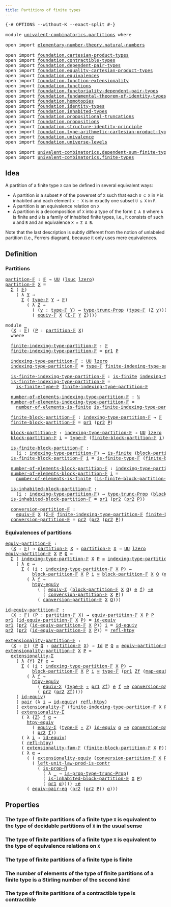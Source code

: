 ```yaml
---
title: Partitions of finite types
---
```


<pre class="Agda"><a id="52" class="Symbol">{-#</a> <a id="56" class="Keyword">OPTIONS</a> <a id="64" class="Pragma">--without-K</a> <a id="76" class="Pragma">--exact-split</a> <a id="90" class="Symbol">#-}</a>

<a id="95" class="Keyword">module</a> <a id="102" href="univalent-combinatorics.partitions.html" class="Module">univalent-combinatorics.partitions</a> <a id="137" class="Keyword">where</a>

<a id="144" class="Keyword">open</a> <a id="149" class="Keyword">import</a> <a id="156" href="elementary-number-theory.natural-numbers.html" class="Module">elementary-number-theory.natural-numbers</a>

<a id="198" class="Keyword">open</a> <a id="203" class="Keyword">import</a> <a id="210" href="foundation.cartesian-product-types.html" class="Module">foundation.cartesian-product-types</a>
<a id="245" class="Keyword">open</a> <a id="250" class="Keyword">import</a> <a id="257" href="foundation.contractible-types.html" class="Module">foundation.contractible-types</a>
<a id="287" class="Keyword">open</a> <a id="292" class="Keyword">import</a> <a id="299" href="foundation.dependent-pair-types.html" class="Module">foundation.dependent-pair-types</a>
<a id="331" class="Keyword">open</a> <a id="336" class="Keyword">import</a> <a id="343" href="foundation.equality-cartesian-product-types.html" class="Module">foundation.equality-cartesian-product-types</a>
<a id="387" class="Keyword">open</a> <a id="392" class="Keyword">import</a> <a id="399" href="foundation.equivalences.html" class="Module">foundation.equivalences</a>
<a id="423" class="Keyword">open</a> <a id="428" class="Keyword">import</a> <a id="435" href="foundation.function-extensionality.html" class="Module">foundation.function-extensionality</a>
<a id="470" class="Keyword">open</a> <a id="475" class="Keyword">import</a> <a id="482" href="foundation.functions.html" class="Module">foundation.functions</a>
<a id="503" class="Keyword">open</a> <a id="508" class="Keyword">import</a> <a id="515" href="foundation.functoriality-dependent-pair-types.html" class="Module">foundation.functoriality-dependent-pair-types</a>
<a id="561" class="Keyword">open</a> <a id="566" class="Keyword">import</a> <a id="573" href="foundation.fundamental-theorem-of-identity-types.html" class="Module">foundation.fundamental-theorem-of-identity-types</a>
<a id="622" class="Keyword">open</a> <a id="627" class="Keyword">import</a> <a id="634" href="foundation.homotopies.html" class="Module">foundation.homotopies</a>
<a id="656" class="Keyword">open</a> <a id="661" class="Keyword">import</a> <a id="668" href="foundation.identity-types.html" class="Module">foundation.identity-types</a>
<a id="694" class="Keyword">open</a> <a id="699" class="Keyword">import</a> <a id="706" href="foundation.inhabited-types.html" class="Module">foundation.inhabited-types</a>
<a id="733" class="Keyword">open</a> <a id="738" class="Keyword">import</a> <a id="745" href="foundation.propositional-truncations.html" class="Module">foundation.propositional-truncations</a>
<a id="782" class="Keyword">open</a> <a id="787" class="Keyword">import</a> <a id="794" href="foundation.propositions.html" class="Module">foundation.propositions</a>
<a id="818" class="Keyword">open</a> <a id="823" class="Keyword">import</a> <a id="830" href="foundation.structure-identity-principle.html" class="Module">foundation.structure-identity-principle</a>
<a id="870" class="Keyword">open</a> <a id="875" class="Keyword">import</a> <a id="882" href="foundation.type-arithmetic-cartesian-product-types.html" class="Module">foundation.type-arithmetic-cartesian-product-types</a>
<a id="933" class="Keyword">open</a> <a id="938" class="Keyword">import</a> <a id="945" href="foundation.univalence.html" class="Module">foundation.univalence</a>
<a id="967" class="Keyword">open</a> <a id="972" class="Keyword">import</a> <a id="979" href="foundation.universe-levels.html" class="Module">foundation.universe-levels</a>

<a id="1007" class="Keyword">open</a> <a id="1012" class="Keyword">import</a> <a id="1019" href="univalent-combinatorics.dependent-sum-finite-types.html" class="Module">univalent-combinatorics.dependent-sum-finite-types</a>
<a id="1070" class="Keyword">open</a> <a id="1075" class="Keyword">import</a> <a id="1082" href="univalent-combinatorics.finite-types.html" class="Module">univalent-combinatorics.finite-types</a>
</pre>
## Idea

A partition of a finite type `X` can be defined in several equivalent ways:

- A partition is a subset `P` of the powerset of `X` such that each `U ⊆ X` in `P` is inhabited and each element `x : X` is in exactly one subset `U ⊆ X` in `P`.
- A partition is an equivalence relation on `X`
- A partition is a decomposition of `X` into a type of the form `Σ A B` where `A` is finite and `B` is a family of inhabited finite types, i.e., it consists of such `A` and `B` and an equivalence `X ≃ Σ A B`.

Note that the last description is subtly different from the notion of unlabeled partition (i.e., Ferrers diagram), because it only uses mere equivalences.

## Definition

### Partitions

<pre class="Agda"><a id="partition-𝔽"></a><a id="1825" href="univalent-combinatorics.partitions.html#1825" class="Function">partition-𝔽</a> <a id="1837" class="Symbol">:</a> <a id="1839" href="univalent-combinatorics.finite-types.html#4639" class="Function">𝔽</a> <a id="1841" class="Symbol">→</a> <a id="1843" href="foundation-core.universe-levels.html#222" class="Primitive">UU</a> <a id="1846" class="Symbol">(</a><a id="1847" href="Agda.Primitive.html#780" class="Primitive">lsuc</a> <a id="1852" href="Agda.Primitive.html#764" class="Primitive">lzero</a><a id="1857" class="Symbol">)</a>
<a id="1859" href="univalent-combinatorics.partitions.html#1825" class="Function">partition-𝔽</a> <a id="1871" href="univalent-combinatorics.partitions.html#1871" class="Bound">X</a> <a id="1873" class="Symbol">=</a>
  <a id="1877" href="foundation-core.dependent-pair-types.html#502" class="Record">Σ</a> <a id="1879" class="Symbol">(</a> <a id="1881" href="univalent-combinatorics.finite-types.html#4639" class="Function">𝔽</a><a id="1882" class="Symbol">)</a>
    <a id="1888" class="Symbol">(</a> <a id="1890" class="Symbol">λ</a> <a id="1892" href="univalent-combinatorics.partitions.html#1892" class="Bound">Y</a> <a id="1894" class="Symbol">→</a>
      <a id="1902" href="foundation-core.dependent-pair-types.html#502" class="Record">Σ</a> <a id="1904" class="Symbol">(</a> <a id="1906" href="univalent-combinatorics.finite-types.html#4687" class="Function">type-𝔽</a> <a id="1913" href="univalent-combinatorics.partitions.html#1892" class="Bound">Y</a> <a id="1915" class="Symbol">→</a> <a id="1917" href="univalent-combinatorics.finite-types.html#4639" class="Function">𝔽</a><a id="1918" class="Symbol">)</a>
        <a id="1928" class="Symbol">(</a> <a id="1930" class="Symbol">λ</a> <a id="1932" href="univalent-combinatorics.partitions.html#1932" class="Bound">Z</a> <a id="1934" class="Symbol">→</a>
          <a id="1946" class="Symbol">(</a> <a id="1948" class="Symbol">(</a><a id="1949" href="univalent-combinatorics.partitions.html#1949" class="Bound">y</a> <a id="1951" class="Symbol">:</a> <a id="1953" href="univalent-combinatorics.finite-types.html#4687" class="Function">type-𝔽</a> <a id="1960" href="univalent-combinatorics.partitions.html#1892" class="Bound">Y</a><a id="1961" class="Symbol">)</a> <a id="1963" class="Symbol">→</a> <a id="1965" href="foundation.propositional-truncations.html#2012" class="Function">type-trunc-Prop</a> <a id="1981" class="Symbol">(</a><a id="1982" href="univalent-combinatorics.finite-types.html#4687" class="Function">type-𝔽</a> <a id="1989" class="Symbol">(</a><a id="1990" href="univalent-combinatorics.partitions.html#1932" class="Bound">Z</a> <a id="1992" href="univalent-combinatorics.partitions.html#1949" class="Bound">y</a><a id="1993" class="Symbol">)))</a> <a id="1997" href="foundation-core.cartesian-product-types.html#577" class="Function Operator">×</a>
          <a id="2009" class="Symbol">(</a> <a id="2011" href="univalent-combinatorics.finite-types.html#18789" class="Function">equiv-𝔽</a> <a id="2019" href="univalent-combinatorics.partitions.html#1871" class="Bound">X</a> <a id="2021" class="Symbol">(</a><a id="2022" href="univalent-combinatorics.dependent-sum-finite-types.html#2962" class="Function">Σ-𝔽</a> <a id="2026" href="univalent-combinatorics.partitions.html#1892" class="Bound">Y</a> <a id="2028" href="univalent-combinatorics.partitions.html#1932" class="Bound">Z</a><a id="2029" class="Symbol">))))</a>

<a id="2035" class="Keyword">module</a> <a id="2042" href="univalent-combinatorics.partitions.html#2042" class="Module">_</a>
  <a id="2046" class="Symbol">(</a><a id="2047" href="univalent-combinatorics.partitions.html#2047" class="Bound">X</a> <a id="2049" class="Symbol">:</a> <a id="2051" href="univalent-combinatorics.finite-types.html#4639" class="Function">𝔽</a><a id="2052" class="Symbol">)</a> <a id="2054" class="Symbol">(</a><a id="2055" href="univalent-combinatorics.partitions.html#2055" class="Bound">P</a> <a id="2057" class="Symbol">:</a> <a id="2059" href="univalent-combinatorics.partitions.html#1825" class="Function">partition-𝔽</a> <a id="2071" href="univalent-combinatorics.partitions.html#2047" class="Bound">X</a><a id="2072" class="Symbol">)</a>
  <a id="2076" class="Keyword">where</a>

  <a id="2085" href="univalent-combinatorics.partitions.html#2085" class="Function">finite-indexing-type-partition-𝔽</a> <a id="2118" class="Symbol">:</a> <a id="2120" href="univalent-combinatorics.finite-types.html#4639" class="Function">𝔽</a>
  <a id="2124" href="univalent-combinatorics.partitions.html#2085" class="Function">finite-indexing-type-partition-𝔽</a> <a id="2157" class="Symbol">=</a> <a id="2159" href="foundation-core.dependent-pair-types.html#592" class="Field">pr1</a> <a id="2163" href="univalent-combinatorics.partitions.html#2055" class="Bound">P</a>

  <a id="2168" href="univalent-combinatorics.partitions.html#2168" class="Function">indexing-type-partition-𝔽</a> <a id="2194" class="Symbol">:</a> <a id="2196" href="foundation-core.universe-levels.html#222" class="Primitive">UU</a> <a id="2199" href="Agda.Primitive.html#764" class="Primitive">lzero</a>
  <a id="2207" href="univalent-combinatorics.partitions.html#2168" class="Function">indexing-type-partition-𝔽</a> <a id="2233" class="Symbol">=</a> <a id="2235" href="univalent-combinatorics.finite-types.html#4687" class="Function">type-𝔽</a> <a id="2242" href="univalent-combinatorics.partitions.html#2085" class="Function">finite-indexing-type-partition-𝔽</a>

  <a id="2278" href="univalent-combinatorics.partitions.html#2278" class="Function">is-finite-indexing-type-partition-𝔽</a> <a id="2314" class="Symbol">:</a> <a id="2316" href="univalent-combinatorics.finite-types.html#4248" class="Function">is-finite</a> <a id="2326" href="univalent-combinatorics.partitions.html#2168" class="Function">indexing-type-partition-𝔽</a>
  <a id="2354" href="univalent-combinatorics.partitions.html#2278" class="Function">is-finite-indexing-type-partition-𝔽</a> <a id="2390" class="Symbol">=</a>
    <a id="2396" href="univalent-combinatorics.finite-types.html#4738" class="Function">is-finite-type-𝔽</a> <a id="2413" href="univalent-combinatorics.partitions.html#2085" class="Function">finite-indexing-type-partition-𝔽</a>

  <a id="2449" href="univalent-combinatorics.partitions.html#2449" class="Function">number-of-elements-indexing-type-partition-𝔽</a> <a id="2494" class="Symbol">:</a> <a id="2496" href="elementary-number-theory.natural-numbers.html#1444" class="Datatype">ℕ</a>
  <a id="2500" href="univalent-combinatorics.partitions.html#2449" class="Function">number-of-elements-indexing-type-partition-𝔽</a> <a id="2545" class="Symbol">=</a>
    <a id="2551" href="univalent-combinatorics.finite-types.html#13497" class="Function">number-of-elements-is-finite</a> <a id="2580" href="univalent-combinatorics.partitions.html#2278" class="Function">is-finite-indexing-type-partition-𝔽</a>

  <a id="2619" href="univalent-combinatorics.partitions.html#2619" class="Function">finite-block-partition-𝔽</a> <a id="2644" class="Symbol">:</a> <a id="2646" href="univalent-combinatorics.partitions.html#2168" class="Function">indexing-type-partition-𝔽</a> <a id="2672" class="Symbol">→</a> <a id="2674" href="univalent-combinatorics.finite-types.html#4639" class="Function">𝔽</a>
  <a id="2678" href="univalent-combinatorics.partitions.html#2619" class="Function">finite-block-partition-𝔽</a> <a id="2703" class="Symbol">=</a> <a id="2705" href="foundation-core.dependent-pair-types.html#592" class="Field">pr1</a> <a id="2709" class="Symbol">(</a><a id="2710" href="foundation-core.dependent-pair-types.html#604" class="Field">pr2</a> <a id="2714" href="univalent-combinatorics.partitions.html#2055" class="Bound">P</a><a id="2715" class="Symbol">)</a>

  <a id="2720" href="univalent-combinatorics.partitions.html#2720" class="Function">block-partition-𝔽</a> <a id="2738" class="Symbol">:</a> <a id="2740" href="univalent-combinatorics.partitions.html#2168" class="Function">indexing-type-partition-𝔽</a> <a id="2766" class="Symbol">→</a> <a id="2768" href="foundation-core.universe-levels.html#222" class="Primitive">UU</a> <a id="2771" href="Agda.Primitive.html#764" class="Primitive">lzero</a>
  <a id="2779" href="univalent-combinatorics.partitions.html#2720" class="Function">block-partition-𝔽</a> <a id="2797" href="univalent-combinatorics.partitions.html#2797" class="Bound">i</a> <a id="2799" class="Symbol">=</a> <a id="2801" href="univalent-combinatorics.finite-types.html#4687" class="Function">type-𝔽</a> <a id="2808" class="Symbol">(</a><a id="2809" href="univalent-combinatorics.partitions.html#2619" class="Function">finite-block-partition-𝔽</a> <a id="2834" href="univalent-combinatorics.partitions.html#2797" class="Bound">i</a><a id="2835" class="Symbol">)</a>

  <a id="2840" href="univalent-combinatorics.partitions.html#2840" class="Function">is-finite-block-partition-𝔽</a> <a id="2868" class="Symbol">:</a>
    <a id="2874" class="Symbol">(</a><a id="2875" href="univalent-combinatorics.partitions.html#2875" class="Bound">i</a> <a id="2877" class="Symbol">:</a> <a id="2879" href="univalent-combinatorics.partitions.html#2168" class="Function">indexing-type-partition-𝔽</a><a id="2904" class="Symbol">)</a> <a id="2906" class="Symbol">→</a> <a id="2908" href="univalent-combinatorics.finite-types.html#4248" class="Function">is-finite</a> <a id="2918" class="Symbol">(</a><a id="2919" href="univalent-combinatorics.partitions.html#2720" class="Function">block-partition-𝔽</a> <a id="2937" href="univalent-combinatorics.partitions.html#2875" class="Bound">i</a><a id="2938" class="Symbol">)</a>
  <a id="2942" href="univalent-combinatorics.partitions.html#2840" class="Function">is-finite-block-partition-𝔽</a> <a id="2970" href="univalent-combinatorics.partitions.html#2970" class="Bound">i</a> <a id="2972" class="Symbol">=</a> <a id="2974" href="univalent-combinatorics.finite-types.html#4738" class="Function">is-finite-type-𝔽</a> <a id="2991" class="Symbol">(</a><a id="2992" href="univalent-combinatorics.partitions.html#2619" class="Function">finite-block-partition-𝔽</a> <a id="3017" href="univalent-combinatorics.partitions.html#2970" class="Bound">i</a><a id="3018" class="Symbol">)</a>

  <a id="3023" href="univalent-combinatorics.partitions.html#3023" class="Function">number-of-elements-block-partition-𝔽</a> <a id="3060" class="Symbol">:</a> <a id="3062" href="univalent-combinatorics.partitions.html#2168" class="Function">indexing-type-partition-𝔽</a> <a id="3088" class="Symbol">→</a> <a id="3090" href="elementary-number-theory.natural-numbers.html#1444" class="Datatype">ℕ</a>
  <a id="3094" href="univalent-combinatorics.partitions.html#3023" class="Function">number-of-elements-block-partition-𝔽</a> <a id="3131" href="univalent-combinatorics.partitions.html#3131" class="Bound">i</a> <a id="3133" class="Symbol">=</a>
    <a id="3139" href="univalent-combinatorics.finite-types.html#13497" class="Function">number-of-elements-is-finite</a> <a id="3168" class="Symbol">(</a><a id="3169" href="univalent-combinatorics.partitions.html#2840" class="Function">is-finite-block-partition-𝔽</a> <a id="3197" href="univalent-combinatorics.partitions.html#3131" class="Bound">i</a><a id="3198" class="Symbol">)</a>

  <a id="3203" href="univalent-combinatorics.partitions.html#3203" class="Function">is-inhabited-block-partition-𝔽</a> <a id="3234" class="Symbol">:</a>
    <a id="3240" class="Symbol">(</a><a id="3241" href="univalent-combinatorics.partitions.html#3241" class="Bound">i</a> <a id="3243" class="Symbol">:</a> <a id="3245" href="univalent-combinatorics.partitions.html#2168" class="Function">indexing-type-partition-𝔽</a><a id="3270" class="Symbol">)</a> <a id="3272" class="Symbol">→</a> <a id="3274" href="foundation.propositional-truncations.html#2012" class="Function">type-trunc-Prop</a> <a id="3290" class="Symbol">(</a><a id="3291" href="univalent-combinatorics.partitions.html#2720" class="Function">block-partition-𝔽</a> <a id="3309" href="univalent-combinatorics.partitions.html#3241" class="Bound">i</a><a id="3310" class="Symbol">)</a>
  <a id="3314" href="univalent-combinatorics.partitions.html#3203" class="Function">is-inhabited-block-partition-𝔽</a> <a id="3345" class="Symbol">=</a> <a id="3347" href="foundation-core.dependent-pair-types.html#592" class="Field">pr1</a> <a id="3351" class="Symbol">(</a><a id="3352" href="foundation-core.dependent-pair-types.html#604" class="Field">pr2</a> <a id="3356" class="Symbol">(</a><a id="3357" href="foundation-core.dependent-pair-types.html#604" class="Field">pr2</a> <a id="3361" href="univalent-combinatorics.partitions.html#2055" class="Bound">P</a><a id="3362" class="Symbol">))</a>

  <a id="3368" href="univalent-combinatorics.partitions.html#3368" class="Function">conversion-partition-𝔽</a> <a id="3391" class="Symbol">:</a>
    <a id="3397" href="univalent-combinatorics.finite-types.html#18789" class="Function">equiv-𝔽</a> <a id="3405" href="univalent-combinatorics.partitions.html#2047" class="Bound">X</a> <a id="3407" class="Symbol">(</a><a id="3408" href="univalent-combinatorics.dependent-sum-finite-types.html#2962" class="Function">Σ-𝔽</a> <a id="3412" href="univalent-combinatorics.partitions.html#2085" class="Function">finite-indexing-type-partition-𝔽</a> <a id="3445" href="univalent-combinatorics.partitions.html#2619" class="Function">finite-block-partition-𝔽</a><a id="3469" class="Symbol">)</a>
  <a id="3473" href="univalent-combinatorics.partitions.html#3368" class="Function">conversion-partition-𝔽</a> <a id="3496" class="Symbol">=</a> <a id="3498" href="foundation-core.dependent-pair-types.html#604" class="Field">pr2</a> <a id="3502" class="Symbol">(</a><a id="3503" href="foundation-core.dependent-pair-types.html#604" class="Field">pr2</a> <a id="3507" class="Symbol">(</a><a id="3508" href="foundation-core.dependent-pair-types.html#604" class="Field">pr2</a> <a id="3512" href="univalent-combinatorics.partitions.html#2055" class="Bound">P</a><a id="3513" class="Symbol">))</a>
</pre>
### Equivalences of partitions

<pre class="Agda"><a id="equiv-partition-𝔽"></a><a id="3561" href="univalent-combinatorics.partitions.html#3561" class="Function">equiv-partition-𝔽</a> <a id="3579" class="Symbol">:</a>
  <a id="3583" class="Symbol">(</a><a id="3584" href="univalent-combinatorics.partitions.html#3584" class="Bound">X</a> <a id="3586" class="Symbol">:</a> <a id="3588" href="univalent-combinatorics.finite-types.html#4639" class="Function">𝔽</a><a id="3589" class="Symbol">)</a> <a id="3591" class="Symbol">→</a> <a id="3593" href="univalent-combinatorics.partitions.html#1825" class="Function">partition-𝔽</a> <a id="3605" href="univalent-combinatorics.partitions.html#3584" class="Bound">X</a> <a id="3607" class="Symbol">→</a> <a id="3609" href="univalent-combinatorics.partitions.html#1825" class="Function">partition-𝔽</a> <a id="3621" href="univalent-combinatorics.partitions.html#3584" class="Bound">X</a> <a id="3623" class="Symbol">→</a> <a id="3625" href="foundation-core.universe-levels.html#222" class="Primitive">UU</a> <a id="3628" href="Agda.Primitive.html#764" class="Primitive">lzero</a>
<a id="3634" href="univalent-combinatorics.partitions.html#3561" class="Function">equiv-partition-𝔽</a> <a id="3652" href="univalent-combinatorics.partitions.html#3652" class="Bound">X</a> <a id="3654" href="univalent-combinatorics.partitions.html#3654" class="Bound">P</a> <a id="3656" href="univalent-combinatorics.partitions.html#3656" class="Bound">Q</a> <a id="3658" class="Symbol">=</a>
  <a id="3662" href="foundation-core.dependent-pair-types.html#502" class="Record">Σ</a> <a id="3664" class="Symbol">(</a> <a id="3666" href="univalent-combinatorics.partitions.html#2168" class="Function">indexing-type-partition-𝔽</a> <a id="3692" href="univalent-combinatorics.partitions.html#3652" class="Bound">X</a> <a id="3694" href="univalent-combinatorics.partitions.html#3654" class="Bound">P</a> <a id="3696" href="foundation-core.equivalences.html#1607" class="Function Operator">≃</a> <a id="3698" href="univalent-combinatorics.partitions.html#2168" class="Function">indexing-type-partition-𝔽</a> <a id="3724" href="univalent-combinatorics.partitions.html#3652" class="Bound">X</a> <a id="3726" href="univalent-combinatorics.partitions.html#3656" class="Bound">Q</a><a id="3727" class="Symbol">)</a>
    <a id="3733" class="Symbol">(</a> <a id="3735" class="Symbol">λ</a> <a id="3737" href="univalent-combinatorics.partitions.html#3737" class="Bound">e</a> <a id="3739" class="Symbol">→</a>
      <a id="3747" href="foundation-core.dependent-pair-types.html#502" class="Record">Σ</a> <a id="3749" class="Symbol">(</a> <a id="3751" class="Symbol">(</a><a id="3752" href="univalent-combinatorics.partitions.html#3752" class="Bound">i</a> <a id="3754" class="Symbol">:</a> <a id="3756" href="univalent-combinatorics.partitions.html#2168" class="Function">indexing-type-partition-𝔽</a> <a id="3782" href="univalent-combinatorics.partitions.html#3652" class="Bound">X</a> <a id="3784" href="univalent-combinatorics.partitions.html#3654" class="Bound">P</a><a id="3785" class="Symbol">)</a> <a id="3787" class="Symbol">→</a>
          <a id="3799" href="univalent-combinatorics.partitions.html#2720" class="Function">block-partition-𝔽</a> <a id="3817" href="univalent-combinatorics.partitions.html#3652" class="Bound">X</a> <a id="3819" href="univalent-combinatorics.partitions.html#3654" class="Bound">P</a> <a id="3821" href="univalent-combinatorics.partitions.html#3752" class="Bound">i</a> <a id="3823" href="foundation-core.equivalences.html#1607" class="Function Operator">≃</a> <a id="3825" href="univalent-combinatorics.partitions.html#2720" class="Function">block-partition-𝔽</a> <a id="3843" href="univalent-combinatorics.partitions.html#3652" class="Bound">X</a> <a id="3845" href="univalent-combinatorics.partitions.html#3656" class="Bound">Q</a> <a id="3847" class="Symbol">(</a><a id="3848" href="foundation-core.equivalences.html#1807" class="Function">map-equiv</a> <a id="3858" href="univalent-combinatorics.partitions.html#3737" class="Bound">e</a> <a id="3860" href="univalent-combinatorics.partitions.html#3752" class="Bound">i</a><a id="3861" class="Symbol">))</a>
        <a id="3872" class="Symbol">(</a> <a id="3874" class="Symbol">λ</a> <a id="3876" href="univalent-combinatorics.partitions.html#3876" class="Bound">f</a> <a id="3878" class="Symbol">→</a>
          <a id="3890" href="foundation.equivalences.html#12756" class="Function">htpy-equiv</a>
            <a id="3913" class="Symbol">(</a> <a id="3915" class="Symbol">(</a> <a id="3917" href="foundation-core.functoriality-dependent-pair-types.html#10421" class="Function">equiv-Σ</a> <a id="3925" class="Symbol">(</a><a id="3926" href="univalent-combinatorics.partitions.html#2720" class="Function">block-partition-𝔽</a> <a id="3944" href="univalent-combinatorics.partitions.html#3652" class="Bound">X</a> <a id="3946" href="univalent-combinatorics.partitions.html#3656" class="Bound">Q</a><a id="3947" class="Symbol">)</a> <a id="3949" href="univalent-combinatorics.partitions.html#3737" class="Bound">e</a> <a id="3951" href="univalent-combinatorics.partitions.html#3876" class="Bound">f</a><a id="3952" class="Symbol">)</a> <a id="3954" href="foundation-core.equivalences.html#7855" class="Function Operator">∘e</a>
              <a id="3971" class="Symbol">(</a> <a id="3973" href="univalent-combinatorics.partitions.html#3368" class="Function">conversion-partition-𝔽</a> <a id="3996" href="univalent-combinatorics.partitions.html#3652" class="Bound">X</a> <a id="3998" href="univalent-combinatorics.partitions.html#3654" class="Bound">P</a><a id="3999" class="Symbol">))</a>
            <a id="4014" class="Symbol">(</a> <a id="4016" href="univalent-combinatorics.partitions.html#3368" class="Function">conversion-partition-𝔽</a> <a id="4039" href="univalent-combinatorics.partitions.html#3652" class="Bound">X</a> <a id="4041" href="univalent-combinatorics.partitions.html#3656" class="Bound">Q</a><a id="4042" class="Symbol">)))</a>

<a id="id-equiv-partition-𝔽"></a><a id="4047" href="univalent-combinatorics.partitions.html#4047" class="Function">id-equiv-partition-𝔽</a> <a id="4068" class="Symbol">:</a>
  <a id="4072" class="Symbol">(</a><a id="4073" href="univalent-combinatorics.partitions.html#4073" class="Bound">X</a> <a id="4075" class="Symbol">:</a> <a id="4077" href="univalent-combinatorics.finite-types.html#4639" class="Function">𝔽</a><a id="4078" class="Symbol">)</a> <a id="4080" class="Symbol">(</a><a id="4081" href="univalent-combinatorics.partitions.html#4081" class="Bound">P</a> <a id="4083" class="Symbol">:</a> <a id="4085" href="univalent-combinatorics.partitions.html#1825" class="Function">partition-𝔽</a> <a id="4097" href="univalent-combinatorics.partitions.html#4073" class="Bound">X</a><a id="4098" class="Symbol">)</a> <a id="4100" class="Symbol">→</a> <a id="4102" href="univalent-combinatorics.partitions.html#3561" class="Function">equiv-partition-𝔽</a> <a id="4120" href="univalent-combinatorics.partitions.html#4073" class="Bound">X</a> <a id="4122" href="univalent-combinatorics.partitions.html#4081" class="Bound">P</a> <a id="4124" href="univalent-combinatorics.partitions.html#4081" class="Bound">P</a>
<a id="4126" href="foundation-core.dependent-pair-types.html#592" class="Field">pr1</a> <a id="4130" class="Symbol">(</a><a id="4131" href="univalent-combinatorics.partitions.html#4047" class="Function">id-equiv-partition-𝔽</a> <a id="4152" href="univalent-combinatorics.partitions.html#4152" class="Bound">X</a> <a id="4154" href="univalent-combinatorics.partitions.html#4154" class="Bound">P</a><a id="4155" class="Symbol">)</a> <a id="4157" class="Symbol">=</a> <a id="4159" href="foundation-core.equivalences.html#2480" class="Function">id-equiv</a>
<a id="4168" href="foundation-core.dependent-pair-types.html#592" class="Field">pr1</a> <a id="4172" class="Symbol">(</a><a id="4173" href="foundation-core.dependent-pair-types.html#604" class="Field">pr2</a> <a id="4177" class="Symbol">(</a><a id="4178" href="univalent-combinatorics.partitions.html#4047" class="Function">id-equiv-partition-𝔽</a> <a id="4199" href="univalent-combinatorics.partitions.html#4199" class="Bound">X</a> <a id="4201" href="univalent-combinatorics.partitions.html#4201" class="Bound">P</a><a id="4202" class="Symbol">))</a> <a id="4205" href="univalent-combinatorics.partitions.html#4205" class="Bound">i</a> <a id="4207" class="Symbol">=</a> <a id="4209" href="foundation-core.equivalences.html#2480" class="Function">id-equiv</a>
<a id="4218" href="foundation-core.dependent-pair-types.html#604" class="Field">pr2</a> <a id="4222" class="Symbol">(</a><a id="4223" href="foundation-core.dependent-pair-types.html#604" class="Field">pr2</a> <a id="4227" class="Symbol">(</a><a id="4228" href="univalent-combinatorics.partitions.html#4047" class="Function">id-equiv-partition-𝔽</a> <a id="4249" href="univalent-combinatorics.partitions.html#4249" class="Bound">X</a> <a id="4251" href="univalent-combinatorics.partitions.html#4251" class="Bound">P</a><a id="4252" class="Symbol">))</a> <a id="4255" class="Symbol">=</a> <a id="4257" href="foundation-core.homotopies.html#710" class="Function">refl-htpy</a>

<a id="extensionality-partition-𝔽"></a><a id="4268" href="univalent-combinatorics.partitions.html#4268" class="Function">extensionality-partition-𝔽</a> <a id="4295" class="Symbol">:</a>
  <a id="4299" class="Symbol">(</a><a id="4300" href="univalent-combinatorics.partitions.html#4300" class="Bound">X</a> <a id="4302" class="Symbol">:</a> <a id="4304" href="univalent-combinatorics.finite-types.html#4639" class="Function">𝔽</a><a id="4305" class="Symbol">)</a> <a id="4307" class="Symbol">(</a><a id="4308" href="univalent-combinatorics.partitions.html#4308" class="Bound">P</a> <a id="4310" href="univalent-combinatorics.partitions.html#4310" class="Bound">Q</a> <a id="4312" class="Symbol">:</a> <a id="4314" href="univalent-combinatorics.partitions.html#1825" class="Function">partition-𝔽</a> <a id="4326" href="univalent-combinatorics.partitions.html#4300" class="Bound">X</a><a id="4327" class="Symbol">)</a> <a id="4329" class="Symbol">→</a> <a id="4331" href="foundation-core.identity-types.html#1754" class="Datatype">Id</a> <a id="4334" href="univalent-combinatorics.partitions.html#4308" class="Bound">P</a> <a id="4336" href="univalent-combinatorics.partitions.html#4310" class="Bound">Q</a> <a id="4338" href="foundation-core.equivalences.html#1607" class="Function Operator">≃</a> <a id="4340" href="univalent-combinatorics.partitions.html#3561" class="Function">equiv-partition-𝔽</a> <a id="4358" href="univalent-combinatorics.partitions.html#4300" class="Bound">X</a> <a id="4360" href="univalent-combinatorics.partitions.html#4308" class="Bound">P</a> <a id="4362" href="univalent-combinatorics.partitions.html#4310" class="Bound">Q</a>
<a id="4364" href="univalent-combinatorics.partitions.html#4268" class="Function">extensionality-partition-𝔽</a> <a id="4391" href="univalent-combinatorics.partitions.html#4391" class="Bound">X</a> <a id="4393" href="univalent-combinatorics.partitions.html#4393" class="Bound">P</a> <a id="4395" class="Symbol">=</a>
  <a id="4399" href="foundation.structure-identity-principle.html#2980" class="Function">extensionality-Σ</a>
    <a id="4420" class="Symbol">(</a> <a id="4422" class="Symbol">λ</a> <a id="4424" class="Symbol">{</a><a id="4425" href="univalent-combinatorics.partitions.html#4425" class="Bound">Y</a><a id="4426" class="Symbol">}</a> <a id="4428" href="univalent-combinatorics.partitions.html#4428" class="Bound">Zf</a> <a id="4431" href="univalent-combinatorics.partitions.html#4431" class="Bound">e</a> <a id="4433" class="Symbol">→</a>
      <a id="4441" href="foundation-core.dependent-pair-types.html#502" class="Record">Σ</a> <a id="4443" class="Symbol">(</a> <a id="4445" class="Symbol">(</a><a id="4446" href="univalent-combinatorics.partitions.html#4446" class="Bound">i</a> <a id="4448" class="Symbol">:</a> <a id="4450" href="univalent-combinatorics.partitions.html#2168" class="Function">indexing-type-partition-𝔽</a> <a id="4476" href="univalent-combinatorics.partitions.html#4391" class="Bound">X</a> <a id="4478" href="univalent-combinatorics.partitions.html#4393" class="Bound">P</a><a id="4479" class="Symbol">)</a> <a id="4481" class="Symbol">→</a>
          <a id="4493" href="univalent-combinatorics.partitions.html#2720" class="Function">block-partition-𝔽</a> <a id="4511" href="univalent-combinatorics.partitions.html#4391" class="Bound">X</a> <a id="4513" href="univalent-combinatorics.partitions.html#4393" class="Bound">P</a> <a id="4515" href="univalent-combinatorics.partitions.html#4446" class="Bound">i</a> <a id="4517" href="foundation-core.equivalences.html#1607" class="Function Operator">≃</a> <a id="4519" href="univalent-combinatorics.finite-types.html#4687" class="Function">type-𝔽</a> <a id="4526" class="Symbol">(</a><a id="4527" href="foundation-core.dependent-pair-types.html#592" class="Field">pr1</a> <a id="4531" href="univalent-combinatorics.partitions.html#4428" class="Bound">Zf</a> <a id="4534" class="Symbol">(</a><a id="4535" href="foundation-core.equivalences.html#1807" class="Function">map-equiv</a> <a id="4545" href="univalent-combinatorics.partitions.html#4431" class="Bound">e</a> <a id="4547" href="univalent-combinatorics.partitions.html#4446" class="Bound">i</a><a id="4548" class="Symbol">)))</a>
        <a id="4560" class="Symbol">(</a> <a id="4562" class="Symbol">λ</a> <a id="4564" href="univalent-combinatorics.partitions.html#4564" class="Bound">f</a> <a id="4566" class="Symbol">→</a>
          <a id="4578" href="foundation.equivalences.html#12756" class="Function">htpy-equiv</a>
            <a id="4601" class="Symbol">(</a> <a id="4603" href="foundation-core.functoriality-dependent-pair-types.html#10421" class="Function">equiv-Σ</a> <a id="4611" class="Symbol">(</a><a id="4612" href="univalent-combinatorics.finite-types.html#4687" class="Function">type-𝔽</a> <a id="4619" href="foundation-core.functions.html#407" class="Function Operator">∘</a> <a id="4621" href="foundation-core.dependent-pair-types.html#592" class="Field">pr1</a> <a id="4625" href="univalent-combinatorics.partitions.html#4428" class="Bound">Zf</a><a id="4627" class="Symbol">)</a> <a id="4629" href="univalent-combinatorics.partitions.html#4431" class="Bound">e</a> <a id="4631" href="univalent-combinatorics.partitions.html#4564" class="Bound">f</a> <a id="4633" href="foundation-core.equivalences.html#7855" class="Function Operator">∘e</a> <a id="4636" href="univalent-combinatorics.partitions.html#3368" class="Function">conversion-partition-𝔽</a> <a id="4659" href="univalent-combinatorics.partitions.html#4391" class="Bound">X</a> <a id="4661" href="univalent-combinatorics.partitions.html#4393" class="Bound">P</a><a id="4662" class="Symbol">)</a>
            <a id="4676" class="Symbol">(</a> <a id="4678" href="foundation-core.dependent-pair-types.html#604" class="Field">pr2</a> <a id="4682" class="Symbol">(</a><a id="4683" href="foundation-core.dependent-pair-types.html#604" class="Field">pr2</a> <a id="4687" href="univalent-combinatorics.partitions.html#4428" class="Bound">Zf</a><a id="4689" class="Symbol">))))</a>
    <a id="4698" class="Symbol">(</a> <a id="4700" href="foundation-core.equivalences.html#2480" class="Function">id-equiv</a><a id="4708" class="Symbol">)</a>
    <a id="4714" class="Symbol">(</a> <a id="4716" href="foundation-core.dependent-pair-types.html#575" class="InductiveConstructor">pair</a> <a id="4721" class="Symbol">(λ</a> <a id="4724" href="univalent-combinatorics.partitions.html#4724" class="Bound">i</a> <a id="4726" class="Symbol">→</a> <a id="4728" href="foundation-core.equivalences.html#2480" class="Function">id-equiv</a><a id="4736" class="Symbol">)</a> <a id="4738" href="foundation-core.homotopies.html#710" class="Function">refl-htpy</a><a id="4747" class="Symbol">)</a>
    <a id="4753" class="Symbol">(</a> <a id="4755" href="univalent-combinatorics.finite-types.html#18911" class="Function">extensionality-𝔽</a> <a id="4772" class="Symbol">(</a><a id="4773" href="univalent-combinatorics.partitions.html#2085" class="Function">finite-indexing-type-partition-𝔽</a> <a id="4806" href="univalent-combinatorics.partitions.html#4391" class="Bound">X</a> <a id="4808" href="univalent-combinatorics.partitions.html#4393" class="Bound">P</a><a id="4809" class="Symbol">))</a>
    <a id="4816" class="Symbol">(</a> <a id="4818" href="foundation.structure-identity-principle.html#2980" class="Function">extensionality-Σ</a>
      <a id="4841" class="Symbol">(</a> <a id="4843" class="Symbol">λ</a> <a id="4845" class="Symbol">{</a><a id="4846" href="univalent-combinatorics.partitions.html#4846" class="Bound">Z</a><a id="4847" class="Symbol">}</a> <a id="4849" href="univalent-combinatorics.partitions.html#4849" class="Bound">f</a> <a id="4851" href="univalent-combinatorics.partitions.html#4851" class="Bound">α</a> <a id="4853" class="Symbol">→</a>
        <a id="4863" href="foundation.equivalences.html#12756" class="Function">htpy-equiv</a>
          <a id="4884" class="Symbol">(</a> <a id="4886" href="foundation-core.functoriality-dependent-pair-types.html#10421" class="Function">equiv-Σ</a> <a id="4894" class="Symbol">(</a><a id="4895" href="univalent-combinatorics.finite-types.html#4687" class="Function">type-𝔽</a> <a id="4902" href="foundation-core.functions.html#407" class="Function Operator">∘</a> <a id="4904" href="univalent-combinatorics.partitions.html#4846" class="Bound">Z</a><a id="4905" class="Symbol">)</a> <a id="4907" href="foundation-core.equivalences.html#2480" class="Function">id-equiv</a> <a id="4916" href="univalent-combinatorics.partitions.html#4851" class="Bound">α</a> <a id="4918" href="foundation-core.equivalences.html#7855" class="Function Operator">∘e</a> <a id="4921" href="univalent-combinatorics.partitions.html#3368" class="Function">conversion-partition-𝔽</a> <a id="4944" href="univalent-combinatorics.partitions.html#4391" class="Bound">X</a> <a id="4946" href="univalent-combinatorics.partitions.html#4393" class="Bound">P</a><a id="4947" class="Symbol">)</a>
          <a id="4959" class="Symbol">(</a> <a id="4961" href="foundation-core.dependent-pair-types.html#604" class="Field">pr2</a> <a id="4965" href="univalent-combinatorics.partitions.html#4849" class="Bound">f</a><a id="4966" class="Symbol">))</a>
      <a id="4975" class="Symbol">(</a> <a id="4977" class="Symbol">λ</a> <a id="4979" href="univalent-combinatorics.partitions.html#4979" class="Bound">i</a> <a id="4981" class="Symbol">→</a> <a id="4983" href="foundation-core.equivalences.html#2480" class="Function">id-equiv</a><a id="4991" class="Symbol">)</a>
      <a id="4999" class="Symbol">(</a> <a id="5001" href="foundation-core.homotopies.html#710" class="Function">refl-htpy</a><a id="5010" class="Symbol">)</a>
      <a id="5018" class="Symbol">(</a> <a id="5020" href="univalent-combinatorics.finite-types.html#19711" class="Function">extensionality-fam-𝔽</a> <a id="5041" class="Symbol">(</a><a id="5042" href="univalent-combinatorics.partitions.html#2619" class="Function">finite-block-partition-𝔽</a> <a id="5067" href="univalent-combinatorics.partitions.html#4391" class="Bound">X</a> <a id="5069" href="univalent-combinatorics.partitions.html#4393" class="Bound">P</a><a id="5070" class="Symbol">))</a>
      <a id="5079" class="Symbol">(</a> <a id="5081" class="Symbol">λ</a> <a id="5083" href="univalent-combinatorics.partitions.html#5083" class="Bound">α</a> <a id="5085" class="Symbol">→</a>
        <a id="5095" class="Symbol">(</a> <a id="5097" class="Symbol">(</a> <a id="5099" href="foundation.equivalences.html#12852" class="Function">extensionality-equiv</a> <a id="5120" class="Symbol">(</a><a id="5121" href="univalent-combinatorics.partitions.html#3368" class="Function">conversion-partition-𝔽</a> <a id="5144" href="univalent-combinatorics.partitions.html#4391" class="Bound">X</a> <a id="5146" href="univalent-combinatorics.partitions.html#4393" class="Bound">P</a><a id="5147" class="Symbol">)</a> <a id="5149" class="Symbol">(</a><a id="5150" href="foundation-core.dependent-pair-types.html#604" class="Field">pr2</a> <a id="5154" href="univalent-combinatorics.partitions.html#5083" class="Bound">α</a><a id="5155" class="Symbol">))</a> <a id="5158" href="foundation-core.equivalences.html#7855" class="Function Operator">∘e</a>
          <a id="5171" class="Symbol">(</a> <a id="5173" href="foundation-core.type-arithmetic-cartesian-product-types.html#3403" class="Function">left-unit-law-prod-is-contr</a>
            <a id="5213" class="Symbol">(</a> <a id="5215" href="foundation-core.propositions.html#6147" class="Function">is-prop-Π</a>
              <a id="5239" class="Symbol">(</a> <a id="5241" class="Symbol">λ</a> <a id="5243" href="univalent-combinatorics.partitions.html#5243" class="Bound">_</a> <a id="5245" class="Symbol">→</a> <a id="5247" href="foundation.propositional-truncations.html#2191" class="Function">is-prop-type-trunc-Prop</a><a id="5270" class="Symbol">)</a>
              <a id="5286" class="Symbol">(</a> <a id="5288" href="univalent-combinatorics.partitions.html#3203" class="Function">is-inhabited-block-partition-𝔽</a> <a id="5319" href="univalent-combinatorics.partitions.html#4391" class="Bound">X</a> <a id="5321" href="univalent-combinatorics.partitions.html#4393" class="Bound">P</a><a id="5322" class="Symbol">)</a>
              <a id="5338" class="Symbol">(</a> <a id="5340" href="foundation-core.dependent-pair-types.html#592" class="Field">pr1</a> <a id="5344" href="univalent-combinatorics.partitions.html#5083" class="Bound">α</a><a id="5345" class="Symbol">))))</a> <a id="5350" href="foundation-core.equivalences.html#7855" class="Function Operator">∘e</a>
        <a id="5361" class="Symbol">(</a> <a id="5363" href="foundation.equality-cartesian-product-types.html#2279" class="Function">equiv-pair-eq</a> <a id="5377" class="Symbol">(</a><a id="5378" href="foundation-core.dependent-pair-types.html#604" class="Field">pr2</a> <a id="5382" class="Symbol">(</a><a id="5383" href="foundation-core.dependent-pair-types.html#604" class="Field">pr2</a> <a id="5387" href="univalent-combinatorics.partitions.html#4393" class="Bound">P</a><a id="5388" class="Symbol">))</a> <a id="5391" href="univalent-combinatorics.partitions.html#5083" class="Bound">α</a><a id="5392" class="Symbol">)))</a>
</pre>
## Properties

### The type of finite partitions of a finite type `X` is equivalent to the type of decidable partitions of `X` in the usual sense

### The type of finite partitions of a finite type `X` is equivalent to the type of equivalence relations on `X`

### The type of finite partitions of a finite type is finite

### The number of elements of the type of finite partitions of a finite type is a Stirling number of the second kind

### The type of finite partitions of a contractible type is contractible
